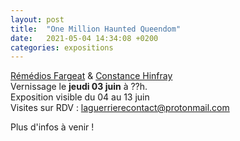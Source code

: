 ```yaml
---
layout: post
title:  "One Million Haunted Queendom"
date:   2021-05-04 14:34:08 +0200
categories: expositions
---
```

[Rémédios Fargeat](/category/artistes/) & [Constance Hinfray](/category/artistes/)  
Vernissage le **jeudi 03 juin** à ??h.  
Exposition visible du 04 au 13 juin  
Visites sur RDV : laguerrierecontact@protonmail.com


Plus d'infos à venir !
